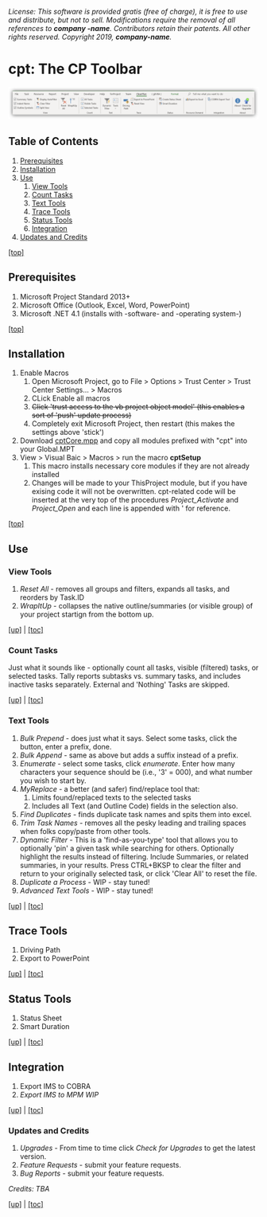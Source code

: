 _License: This software is provided gratis (free of charge), it is free to use and distribute, but not to sell. Modifications require the removal of all references to **company -name**. Contributors retain their patents. All other rights reserved. Copyright 2019, **company-name**._

# cpt: The CP Toolbar

![cpt](/images/cpt.png)

## Table of Contents
1. [Prerequisites](#prerequisites)
1. [Installation](#installation)
1. [Use](#use)
    1. [View Tools](#view-tools)
    1. [Count Tasks](#count-tasks)
    1. [Text Tools](#text-tools)
    1. [Trace Tools](#trace-tools)
    1. [Status Tools](#status-tools)
    1. [Integration](#integration)
1. [Updates and Credits](#updates-and-credits)

[[top]](#table-of-contents)

## Prerequisites
1. Microsoft Project Standard 2013+
1. Microsoft Office (Outlook, Excel, Word, PowerPoint)
1. Microsoft .NET 4.1 (installs with -software- and -operating system-)

[[top]](#table-of-contents)

## Installation
1. Enable Macros
    1. Open Microsoft Project, go to File > Options > Trust Center > Trust Center Settings... > Macros
    1. CLick Enable all macros
    1. ~~Click 'trust access to the vb project object model' (this enables a sort of 'push' update process)~~
    1. Completely exit Microsoft Project, then restart (this makes the settings above 'stick')
1. Download [cptCore.mpp](http://github.com/AronGahagn/cpt) and copy all modules prefixed with "cpt" into your Global.MPT
1. View > Visual Baic > Macros > run the macro **cptSetup**
    1. This macro installs necessary core modules if they are not already installed
    1. Changes will be made to your ThisProject module, but if you have exising code it will not be overwritten. cpt-related code will be inserted at the very top of the procedures *Project_Activate* and *Project_Open* and each line is appended with '</cpt> for reference.
    
[[top]](#table-of-contents)

## Use
### View Tools
1. _Reset All_ - removes all groups and filters, expands all tasks, and reorders by Task.ID
1. _WrapItUp_ - collapses the native outline/summaries (or visible group) of your project startign from the bottom up.

[[up]](#use) | [[toc]](#table-of-contents)

### Count Tasks
Just what it sounds like - optionally count all tasks, visible (filtered) tasks, or selected tasks. Tally reports subtasks vs. summary tasks, and includes inactive tasks separately. External and 'Nothing' Tasks are skipped.

[[up]](#use) | [[toc]](#table-of-contents)

### Text Tools
1. _Bulk Prepend_ - does just what it says. Select some tasks, click the button, enter a prefix, done.
1. _Bulk Append_ - same as above but adds a suffix instead of a prefix.
1. _Enumerate_ - select some tasks, click _enumerate_. Enter how many characters your sequence should be (i.e., '3' = 000), and what number you wish to start by.
1. _MyReplace_ - a better (and safer) find/replace tool that:
    1. Limits found/replaced texts to the selected tasks
    1. Includes all Text (and Outline Code) fields in the selection also.
1. _Find Duplicates_ - finds duplicate task names and spits them into excel.
1. _Trim Task Names_ - removes all the pesky leading and trailing spaces when folks copy/paste from other tools.
1. _Dynamic Filter_ - This is a 'find-as-you-type' tool that allows you to optionally 'pin' a given task while searching for others. Optionally highlight the results instead of filtering. Include Summaries, or related summaries, in your results. Press CTRL+BKSP to clear the filter and return to your originally selected task, or click 'Clear All' to reset the file.
1. _Duplicate a Process_ - WIP - stay tuned!
1. _Advanced Text Tools_ - WIP - stay tuned!

[[up]](#use) | [[toc]](#table-of-contents)

## Trace Tools
1. Driving Path
1. Export to PowerPoint

[[up]](#use) | [[toc]](#table-of-contents)

## Status Tools
1. Status Sheet
1. Smart Duration

[[up]](#use) | [[toc]](#table-of-contents)

## Integration
1. Export IMS to COBRA
1. _Export IMS to MPM WIP_

[[up]](#use) | [[toc]](#table-of-contents)

### Updates and Credits
1. _Upgrades_ - From time to time click _Check for Upgrades_ to get the latest version.
1. _Feature Requests_ - submit your feature requests.
1. _Bug Reports_ - submit your feature requests.

_Credits: TBA_

[[up]](#use) | [[toc]](#table-of-contents)

